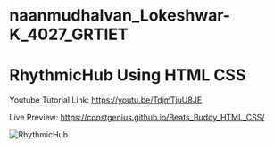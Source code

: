 # naanmudhalvan_Lokeshwar-K_4027_GRTIET
# RhythmicHub Using HTML CSS

Youtube Tutorial Link: https://youtu.be/TdjmTjuU8JE

Live Preview: https://constgenius.github.io/Beats_Buddy_HTML_CSS/

![RhythmicHub](images/RhythmicHub.png)
